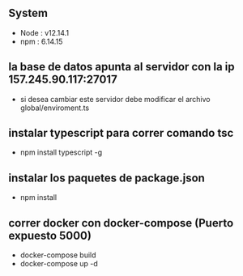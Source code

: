 ## System
- Node              : v12.14.1 
- npm               : 6.14.15


## la base de datos apunta al servidor con la ip 157.245.90.117:27017
- si desea cambiar este servidor debe modificar el archivo global/enviroment.ts

## instalar typescript para correr comando tsc 
- npm install typescript -g

## instalar los paquetes de package.json 
- npm install


## correr docker con docker-compose (Puerto expuesto 5000)
- docker-compose build
- docker-compose up -d




